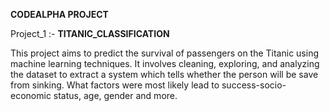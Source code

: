 **CODEALPHA PROJECT**

Project_1 :- **TITANIC_CLASSIFICATION**

This project aims to predict the survival of passengers on the Titanic using machine learning techniques. It involves cleaning, exploring, and analyzing the dataset to extract a system which tells whether the person will be save from sinking. What factors were most likely lead to success-socio-economic status, age, gender and more.

